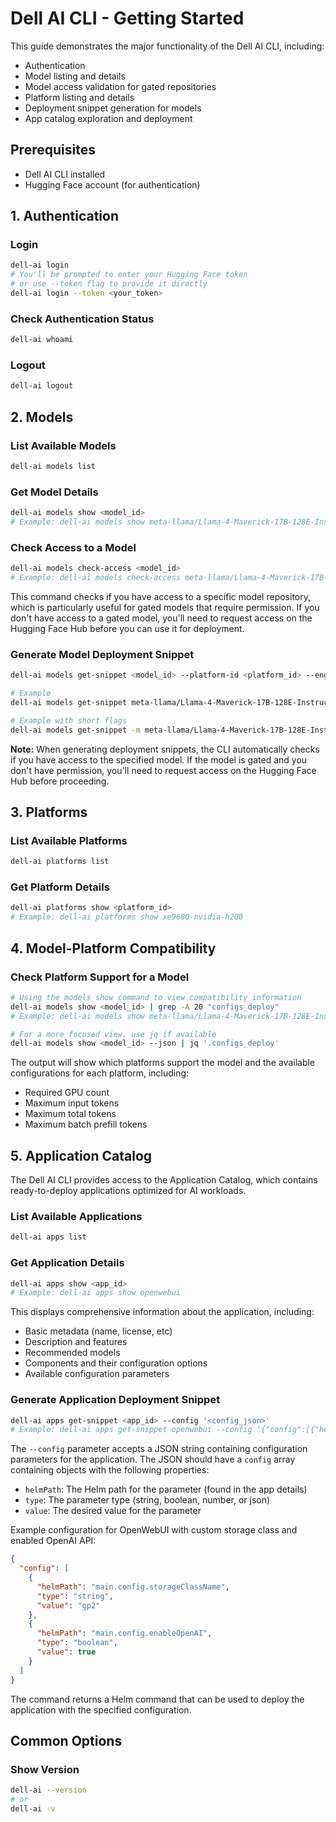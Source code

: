 # Dell AI CLI - Getting Started

This guide demonstrates the major functionality of the Dell AI CLI, including:
- Authentication
- Model listing and details
- Model access validation for gated repositories
- Platform listing and details
- Deployment snippet generation for models
- App catalog exploration and deployment

## Prerequisites

- Dell AI CLI installed
- Hugging Face account (for authentication)

## 1. Authentication

### Login
```bash
dell-ai login
# You'll be prompted to enter your Hugging Face token
# or use --token flag to provide it directly
dell-ai login --token <your_token>
```

### Check Authentication Status
```bash
dell-ai whoami
```

### Logout
```bash
dell-ai logout
```

## 2. Models

### List Available Models
```bash
dell-ai models list
```

### Get Model Details
```bash
dell-ai models show <model_id>
# Example: dell-ai models show meta-llama/Llama-4-Maverick-17B-128E-Instruct
```

### Check Access to a Model
```bash
dell-ai models check-access <model_id>
# Example: dell-ai models check-access meta-llama/Llama-4-Maverick-17B-128E-Instruct
```

This command checks if you have access to a specific model repository, which is particularly useful for gated models that require permission. If you don't have access to a gated model, you'll need to request access on the Hugging Face Hub before you can use it for deployment.

### Generate Model Deployment Snippet
```bash
dell-ai models get-snippet <model_id> --platform-id <platform_id> --engine <engine> --gpus <num_gpus> --replicas <num_replicas>

# Example
dell-ai models get-snippet meta-llama/Llama-4-Maverick-17B-128E-Instruct --platform-id xe9680-nvidia-h200 --engine docker --gpus 8 --replicas 1

# Example with short flags
dell-ai models get-snippet -m meta-llama/Llama-4-Maverick-17B-128E-Instruct -p xe9680-nvidia-h200 -e kubernetes -g 8 -r 1
```

**Note:** When generating deployment snippets, the CLI automatically checks if you have access to the specified model. If the model is gated and you don't have permission, you'll need to request access on the Hugging Face Hub before proceeding.

## 3. Platforms

### List Available Platforms
```bash
dell-ai platforms list
```

### Get Platform Details
```bash
dell-ai platforms show <platform_id>
# Example: dell-ai platforms show xe9680-nvidia-h200
```

## 4. Model-Platform Compatibility

### Check Platform Support for a Model
```bash
# Using the models show command to view compatibility information
dell-ai models show <model_id> | grep -A 20 "configs_deploy"
# Example: dell-ai models show meta-llama/Llama-4-Maverick-17B-128E-Instruct | grep -A 20 "configs_deploy"

# For a more focused view, use jq if available
dell-ai models show <model_id> --json | jq '.configs_deploy'
```

The output will show which platforms support the model and the available configurations for each platform, including:
- Required GPU count
- Maximum input tokens
- Maximum total tokens
- Maximum batch prefill tokens

## 5. Application Catalog

The Dell AI CLI provides access to the Application Catalog, which contains ready-to-deploy applications optimized for AI workloads.

### List Available Applications
```bash
dell-ai apps list
```

### Get Application Details
```bash
dell-ai apps show <app_id>
# Example: dell-ai apps show openwebui
```

This displays comprehensive information about the application, including:
- Basic metadata (name, license, etc)
- Description and features
- Recommended models
- Components and their configuration options
- Available configuration parameters

### Generate Application Deployment Snippet
```bash
dell-ai apps get-snippet <app_id> --config '<config_json>'
# Example: dell-ai apps get-snippet openwebui --config '{"config":[{"helmPath":"main.config.storageClassName","type":"string","value":"gp2"}]}'
```

The `--config` parameter accepts a JSON string containing configuration parameters for the application. The JSON should have a `config` array containing objects with the following properties:
- `helmPath`: The Helm path for the parameter (found in the app details)
- `type`: The parameter type (string, boolean, number, or json)
- `value`: The desired value for the parameter

Example configuration for OpenWebUI with custom storage class and enabled OpenAI API:
```json
{
  "config": [
    {
      "helmPath": "main.config.storageClassName",
      "type": "string",
      "value": "gp2"
    },
    {
      "helmPath": "main.config.enableOpenAI",
      "type": "boolean",
      "value": true
    }
  ]
}
```
The command returns a Helm command that can be used to deploy the application with the specified configuration.

## Common Options

### Show Version
```bash
dell-ai --version
# or
dell-ai -v
```